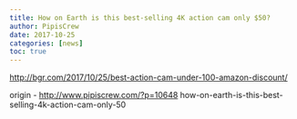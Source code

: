 ```yaml
---
title: How on Earth is this best-selling 4K action cam only $50?
author: PipisCrew
date: 2017-10-25
categories: [news]
toc: true
---
```


http://bgr.com/2017/10/25/best-action-cam-under-100-amazon-discount/

origin - http://www.pipiscrew.com/?p=10648 how-on-earth-is-this-best-selling-4k-action-cam-only-50